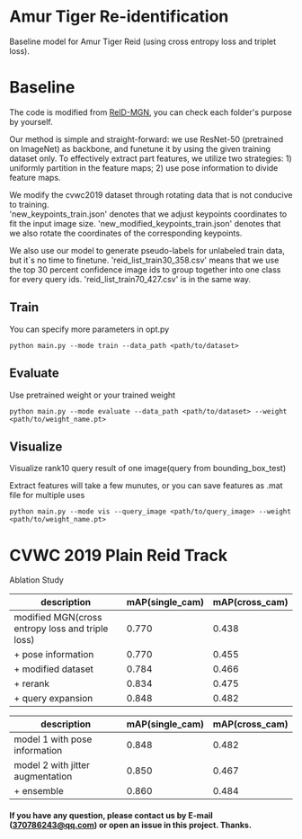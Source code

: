 # Amur Tiger Re-identification
Baseline model for Amur Tiger Reid (using cross entropy loss and triplet loss).

# Baseline
The code is modified from [ReID-MGN](https://github.com/GNAYUOHZ/ReID-MGN), you can check each folder's purpose by yourself.

Our method is simple and straight-forward: we use ResNet-50 (pretrained on ImageNet) as backbone, and funetune it by using the given training dataset only. To effectively extract part features, we utilize two strategies: 1) uniformly partition in the feature maps; 2) use pose information to divide feature maps.

We modify the cvwc2019 dataset through rotating data that is not conducive to training.  
'new_keypoints_train.json' denotes that we adjust keypoints coordinates to fit the input image size.
'new_modified_keypoints_train.json' denotes that we also rotate the coordinates of the corresponding keypoints.

We also use our model to generate pseudo-labels for unlabeled train data, but it`s no time to finetune.
'reid_list_train30_358.csv' means that we use the top 30 percent confidence image ids to group together into one class for every query ids. 'reid_list_train70_427.csv' is in the same way.
## Train

You can specify more parameters in opt.py

```
python main.py --mode train --data_path <path/to/dataset> 
```

## Evaluate

Use pretrained weight or your trained weight

```
python main.py --mode evaluate --data_path <path/to/dataset> --weight <path/to/weight_name.pt> 
```

## Visualize

Visualize rank10 query result of one image(query from bounding_box_test)

Extract features will take a few munutes, or you can save features as .mat file for multiple uses

```
python main.py --mode vis --query_image <path/to/query_image> --weight <path/to/weight_name.pt> 
```

# CVWC 2019 Plain Reid Track
Ablation Study

| description                                               | mAP(single_cam) | mAP(cross_cam) |
| --------------------------------------------------------- | --------------- | -------------- |
| modified MGN(cross entropy loss and triple loss)          | 0.770           | 0.438          |
| + pose information                                        | 0.770           | 0.455          |
| + modified dataset                                        | 0.784           | 0.466          |
| + rerank                                                  | 0.834           | 0.475          |
| + query expansion                                         | 0.848           | 0.482          |


| description                                               | mAP(single_cam) | mAP(cross_cam) |
| --------------------------------------------------------- | --------------- | -------------- |
| model 1  with pose information                            | 0.848           | 0.482          |
| model 2  with jitter augmentation                         | 0.850           | 0.467          |
| + ensemble                                                | 0.860           | 0.484          |




#### If you have any question, please contact us by E-mail (370786243@qq.com) or open an issue in this project. Thanks.

